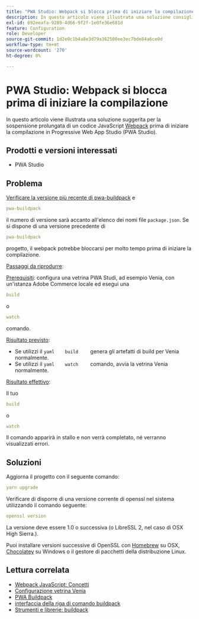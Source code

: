 ```yaml
---
title: "PWA Studio: Webpack si blocca prima di iniziare la compilazione"
description: In questo articolo viene illustrata una soluzione consigliata per l'interruzione prolungata di un codice JavaScript [Webpack](https://magento.github.io/pwa-studio/technologies/tools-libraries/#webpack) prima di iniziare la compilazione in Progressive Web App Studio (PWA Studio).
exl-id: 692eeafa-9289-4d66-9f2f-1e0fe36e681d
feature: Configuration
role: Developer
source-git-commit: 1d2e0c1b4a8e3d79a362500ee3ec7bde84a6ce0d
workflow-type: tm+mt
source-wordcount: '270'
ht-degree: 0%

---
```


# PWA Studio: Webpack si blocca prima di iniziare la compilazione

In questo articolo viene illustrata una soluzione suggerita per la sospensione prolungata di un codice JavaScript [Webpack](https://magento.github.io/pwa-studio/technologies/tools-libraries/#webpack) prima di iniziare la compilazione in Progressive Web App Studio (PWA Studio).

## Prodotti e versioni interessati

* PWA Studio

## Problema

[Verificare la versione più recente di pwa-buildpack](https://github.com/magento/pwa-studio/tree/master/packages/pwa-buildpack) e

```yaml
pwa-buildpack
```

il numero di versione sarà accanto all&#39;elenco dei nomi file `package.json`. Se si dispone di una versione precedente di

```yaml
pwa-buildpack
```

progetto, il webpack potrebbe bloccarsi per molto tempo prima di iniziare la compilazione.

<u>Passaggi da riprodurre</u>:

<u>Prerequisiti</u>: configura una vetrina PWA Studi, ad esempio Venia, con un&#39;istanza Adobe Commerce locale ed esegui una

```yaml
build
```

o

```yaml
watch
```

comando.

<u>Risultato previsto</u>:

* Se utilizzi il    ```yaml    build    ```    genera gli artefatti di build per Venia normalmente.
* Se utilizzi il    ```yaml    watch    ```    comando, avvia la vetrina Venia normalmente.

<u>Risultato effettivo</u>:

Il tuo

```yaml
build
```

o

```yaml
watch
```

Il comando apparirà in stallo e non verrà completato, né verranno visualizzati errori.

## Soluzioni

Aggiorna il progetto con il seguente comando:

```yaml
yarn upgrade
```

Verificare di disporre di una versione corrente di openssl nel sistema utilizzando il comando seguente:

```yaml
openssl version
```

La versione deve essere 1.0 o successiva (o LibreSSL 2, nel caso di OSX High Sierra.).

Puoi installare versioni successive di OpenSSL con [Homebrew](https://brew.sh/) su OSX, [Chocolatey](https://chocolatey.org/) su Windows o il gestore di pacchetti della distribuzione Linux.

## Lettura correlata

* [Webpack JavaScript: Concetti](https://webpack.js.org/concepts/)
* [Configurazione vetrina Venia](https://magento.github.io/pwa-studio/venia-pwa-concept/setup/)
* [PWA Buildpack](https://magento.github.io/pwa-studio/pwa-buildpack/)
* [interfaccia della riga di comando buildpack](https://magento.github.io/pwa-studio/pwa-buildpack/reference/buildpack-cli/)
* [Strumenti e librerie: buildpack](https://magento.github.io/pwa-studio/technologies/tools-libraries/#webpack)
